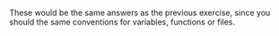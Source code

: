 These would be the same answers as the previous exercise,
since you should the same conventions for variables, functions or files.